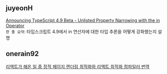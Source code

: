 <h2>juyeonH</h2><a href="https://www.notion.so/study66/Announcing-TypeScript-4-9-Beta-f978e31dd72d4076a6800e7e4b87d182#c5bf7802e5584068a51f96dd93130b32">Announcing TypeScript 4.9 Beta - Unlisted Property Narrowing with the in Operator</a><br><code>한 줄 요약</code>: 타입스크립트 4.9에서 in 연산자에 대한 타입 추론을 어떻게 강화했는지 설명<h2>onerain92</h2><a href="https://www.notion.so/study66/React-Labs-What-We-ve-Been-Working-On-June-2022-dbb35e435839413a882ee33d8798512f#f4e05244ce5b45faa5c90840e535a271">리액트가 해온 일 중 정적 페이지 렌더링 최적화와 리액트 최적화 컴파일러 번역</a>